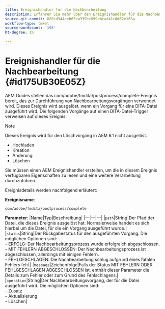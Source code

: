 ```yaml
---
title: Ereignishandler für die Nachbearbeitung
description: Erfahren Sie mehr über den Ereignishandler für die Nachbearbeitung
source-git-commit: 880cd344ceb65ea339be699ebcad41c0d62e168a
workflow-type: tm+mt
source-wordcount: '198'
ht-degree: 1%

---
```


# Ereignishandler für die Nachbearbeitung {#id175UB30E05Z}

AEM Guides stellen das com/adobe/fmdita/postprocess/complete-Ereignis bereit, das zur Durchführung von Nachbearbeitungsvorgängen verwendet wird. Dieses Ereignis wird ausgelöst, wenn ein Vorgang für eine DITA-Datei ausgeführt wird. Die folgenden Vorgänge auf einen DITA-Datei-Trigger verweisen auf dieses Ereignis:

>[!NOTE]
>
> Dieses Ereignis wird für den Löschvorgang in AEM 6.1 nicht ausgelöst.

- Hochladen
- Kreation
- Änderung
- Löschen

Sie müssen einen AEM Ereignishandler erstellen, um die in diesem Ereignis verfügbaren Eigenschaften zu lesen und eine weitere Verarbeitung durchzuführen.

Ereignisdetails werden nachfolgend erläutert:

**Ereignisname**:

```
com/adobe/fmdita/postprocess/complete 
```

**Parameter**: |Name|Typ|Beschreibung| |—|—|—| |`path`|String|Der Pfad der Datei, die dieses Ereignis ausgelöst hat. Normalerweise handelt es sich hierbei um die Datei, für die ein Vorgang ausgeführt wurde.| |`status`|String|Der Rückgabestatus für den ausgeführten Vorgang. Die möglichen Optionen sind: - <br>- ERFOLG: Der Nachbearbeitungsprozess wurde erfolgreich abgeschlossen. <br>- MIT FEHLERN ABGESCHLOSSEN: Der Nachbearbeitungsprozess ist abgeschlossen, allerdings mit einigen Fehlern. <br>- FEHLGESCHLAGEN: Die Nachbearbeitung schlug aufgrund eines fatalen Fehlers fehl.| |`message`|Zeichenfolge|Falls der Status MIT FEHLERN ODER FEHLGESCHLAGEN ABGESCHLOSSEN ist, enthält dieser Parameter die Details zum Fehler oder zum Grund des Fehlschlagens.| |`operation`|String|Der Nachbearbeitungsvorgang, der für die Datei ausgeführt wird. Die möglichen Optionen sind:<br>- Zusatz <br>- Aktualisierung <br>- Löschen|
